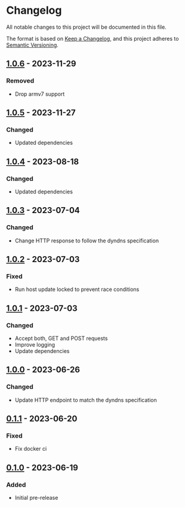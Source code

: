 # Changelog
All notable changes to this project will be documented in this file.

The format is based on [Keep a Changelog](https://keepachangelog.com/en/1.0.0/),
and this project adheres to [Semantic Versioning](https://semver.org/spec/v2.0.0.html).

## [1.0.6] - 2023-11-29
### Removed
- Drop armv7 support

## [1.0.5] - 2023-11-27
### Changed
- Updated dependencies

## [1.0.4] - 2023-08-18
### Changed
- Updated dependencies

## [1.0.3] - 2023-07-04
### Changed
- Change HTTP response to follow the dyndns specification

## [1.0.2] - 2023-07-03
### Fixed
- Run host update locked to prevent race conditions

## [1.0.1] - 2023-07-03
### Changed
- Accept both, GET and POST requests
- Improve logging
- Update dependencies

## [1.0.0] - 2023-06-26
### Changed
- Update HTTP endpoint to match the dyndns specification

## [0.1.1] - 2023-06-20
### Fixed
- Fix docker ci

## [0.1.0] - 2023-06-19
### Added
- Initial pre-release

[1.0.6]: https://github.com/Skycoder42/dynssh/compare/v1.0.5...v1.0.6
[1.0.5]: https://github.com/Skycoder42/dynssh/compare/v1.0.4...v1.0.5
[1.0.4]: https://github.com/Skycoder42/dynssh/compare/v1.0.3...v1.0.4
[1.0.3]: https://github.com/Skycoder42/dynssh/compare/v1.0.2...v1.0.3
[1.0.2]: https://github.com/Skycoder42/dynssh/compare/v1.0.1...v1.0.2
[1.0.1]: https://github.com/Skycoder42/dynssh/compare/v1.0.0...v1.0.1
[1.0.0]: https://github.com/Skycoder42/dynssh/compare/v0.1.1...v1.0.0
[0.1.1]: https://github.com/Skycoder42/dynssh/compare/v0.1.0...v0.1.1
[0.1.0]: https://github.com/Skycoder42/dynssh/releases/tag/v0.1.0

